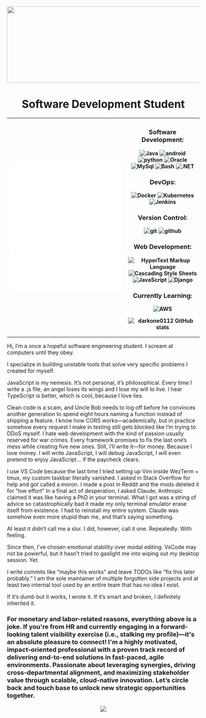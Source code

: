 <img src="https://www.hiveworkshop.com/data/ratory-images/172/172101-706481585911afc93591cb79b4d2f41e.gif" align="center" width="1200px" height="200px" />

<div align = "center">

# Software Development Student

    
</div>
    
<table align=center>
<tr>
<th align="center">
    
![Metrics](/metrics.base.svg)
![Metricss](/metrics.plugin.languages.indepth.svg)

    
</th>

<th align="center">
    
### Software Development:
![Java](https://img.shields.io/badge/-Java-e76f00?style=flat-square&logo=coffeescript&logoColor=white&labelColor=1e1e1e)
![android](https://img.shields.io/badge/-AndroidStudio-3DDC84?style=flat-square&logo=android&logoColor=3DDC84&labelColor=1e1e1e)
![python](https://img.shields.io/badge/-Python-ecec09?style=flat-square&logo=python&logoColor=3776AB&labelColor=1e1e1e)
![Oracle](https://img.shields.io/badge/-Oracle%20SQL-F80000?style=flat-square&logo=oracle&logoColor=F80000&labelColor=1e1e1e)
![MySql](https://img.shields.io/badge/-MySql%20-4479A1?style=flat-square&logo=mysql&logoColor=4479A1&labelColor=1e1e1e)
![Bash](https://img.shields.io/badge/-Bash%20-4EAA25?style=flat-square&logo=gnubash&logoColor=4EAA25&labelColor=1e1e1e)
![.NET](https://img.shields.io/badge/-.NET%20-512BD4?style=flat-square&logo=.net&logoColor=512BD4&labelColor=1e1e1e)

### DevOps:
![Docker](https://img.shields.io/badge/-Docker-2496ED?style=flat-square&logo=docker&logoColor=2496ED&labelColor=1e1e1e)
![Kubernetes](https://img.shields.io/badge/-Kubernetes-326CE5?style=flat-square&logo=kubernetes&logoColor=326CE5&labelColor=1e1e1e)
![Jenkins](https://img.shields.io/badge/-Jenkins-D24939?style=flat-square&logo=jenkins&logoColor=D24939&labelColor=1e1e1e)

### Version Control:
![git](https://img.shields.io/badge/-Git-F05032?style=flat-square&logo=git&logoColor=F05032&labelColor=1e1e1e)
![github](https://img.shields.io/badge/-GitHub-181717?style=flat-square&logo=github&logoColor=white&labelColor=1e1e1e)

### Web Development:
![HyperText Markup Language](https://img.shields.io/badge/-HTML-E34F26?style=flat-square&logo=html5&logoColor=E34F26&labelColor=1e1e1e)
![Cascading Style Sheets](https://img.shields.io/badge/-CSS-1572B6?style=flat-square&logo=css3&logoColor=1572B6&labelColor=1e1e1e)
![JavaScript](https://img.shields.io/badge/-%20JavaScript-F7DF1E?style=flat-square&logo=javascript&logoColor=F7DF1E&labelColor=1e1e1e)
![Django](https://img.shields.io/badge/-%20Django-F7DF1E?style=flat-square&logo=django&logoColor=F7DF1E&labelColor=1e1e1e)

### Currently Learning:
![AWS](https://img.shields.io/badge/-AWS-232F3E?style=flat-square&logo=amazonaws&logoColor=ce7e00&labelColor=1e1e1e)
    
![darkone0112 GitHub stats](https://github-readme-stats.vercel.app/api?username=darkone0112&theme=tokyonight&show_icons=true)

    
</th>

</tr>
</table>
  
  
Hi, I’m a once a hopeful software engineering student. I scream at computers until they obey.

I specialize in building unstable tools that solve very specific problems I created for myself. 

JavaScript is my nemesis. It’s not personal, it’s philosophical. Every time I write a .js file, an angel loses its wings and I lose my will to live. I hear TypeScript is better, which is cool, because I love lies.

Clean code is a scam, and Uncle Bob needs to log off before he convinces another generation to spend eight hours naming a function instead of shipping a feature. I know how CORS works—academically, but in practice somehow every request I make in testing still gets blocked like I’m trying to DDoS myself. I hate web development with the kind of passion usually reserved for war crimes. Every framework promises to fix the last one’s mess while creating five new ones. Still, I’ll write it—for money. Because I love money. I will write JavaScript, I will debug JavaScript, I will even pretend to enjoy JavaScript… if the paycheck clears.

I use VS Code because the last time I tried setting up Vim inside WezTerm + tmux, my custom taskbar literally vanished. I asked in Stack Overflow for help and got called a moron. I made a post in Reddit and the mods deleted it for “low effort”
In a final act of desperation, I asked Claude; Anthropic claimed it was like having a PhD in your terminal. What I got was a string of advice so catastrophically bad it made my only terminal emulator erase itself from existence. I had to reinstall my entire system. Claude was somehow even more stupid than me, and that’s saying something.

At least it didn’t call me a slur. I did, however, call it one. Repeatedly. With feeling.

Since then, I’ve chosen emotional stability over modal editing. VsCode may not be powerful, but it hasn’t tried to gaslight me into wiping out my desktop session. Yet.

I write commits like “maybe this works” and leave TODOs like “fix this later probably.” I am the sole maintainer of multiple forgotten side projects and at least two internal tool used by an entire team that has no idea I exist.

If it’s dumb but it works, I wrote it. If it’s smart and broken, I definitely inherited it.

### For monetary and labor-related reasons, everything above is a joke. If you're from HR and currently engaging in a forward-looking talent visibility exercise (i.e., stalking my profile)—it's an absolute pleasure to connect! I'm a highly motivated, impact-oriented professional with a proven track record of delivering end-to-end solutions in fast-paced, agile environments. Passionate about leveraging synergies, driving cross-departmental alignment, and maximizing stakeholder value through scalable, cloud-native innovation. Let’s circle back and touch base to unlock new strategic opportunities together.


<div align = "center">
    
![](https://github-readme-streak-stats.herokuapp.com/?user=darkone0112&theme=dark&hide_border=false)<br/>

</div>


